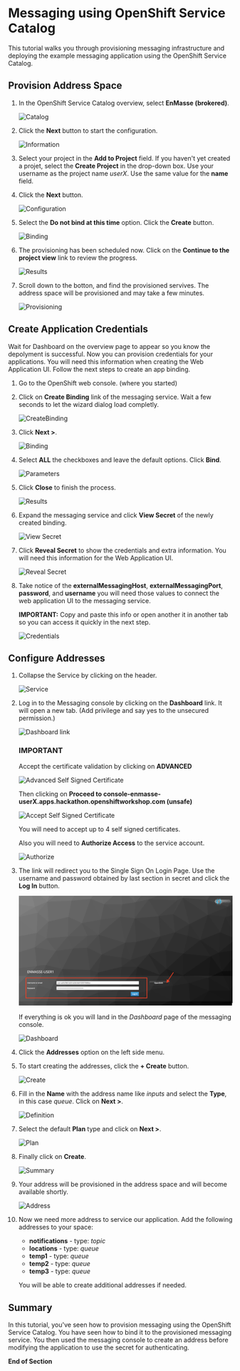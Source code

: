 # Messaging using OpenShift Service Catalog

This tutorial walks you through provisioning messaging infrastructure and deploying the example messaging application using the OpenShift Service Catalog.

## Provision Address Space

1. In the OpenShift Service Catalog overview, select **EnMasse (brokered)**.

    ![Catalog](images/messaging-01.png)

1. Click the **Next** button to start the configuration.

    ![Information](images/messaging-02.png)

1. Select your project in the **Add to Project** field. If you haven't yet created a projet, select the **Create Project** in the drop-down box. Use your username as the project name _userX_. Use the same value for the **name** field. 
1. Click the **Next** button.

    ![Configuration](images/messaging-03.png)

1. Select the **Do not bind at this time** option. Click the **Create** button.

    ![Binding](images/messaging-04.png)

1. The provisioning has been scheduled now. Click on the **Continue to the project view** link to review the progress.

    ![Results](images/messaging-05.png)

1. Scroll down to the botton, and find the provisioned servives. The address space will be provisioned and may take a few minutes.

    ![Provisioning](images/messaging-06.png)
## Create Application Credentials

Wait for Dashboard on the overview page to appear so you know the depolyment is successful. Now you can provision credentials for your applications. You will need this information when creating the Web Application UI. Follow the next steps to create an app binding.

1. Go to the OpenShift web console. (where you started)

1. Click on **Create Binding** link of the messaging service. Wait a few seconds to let the wizard dialog load completly.

    ![CreateBinding](images/messaging-17.png)

1. Click **Next >**.

    ![Binding](images/messaging-18.png)

1. Select **ALL** the checkboxes and leave the default options. Click **Bind**.

    ![Parameters](images/messaging-19.png)

1. Click **Close** to finish the process.

    ![Results](images/messaging-20.png)

1. Expand the messaging service and click **View Secret** of the newly created binding.

    ![View Secret](images/messaging-21.png)

1. Click **Reveal Secret** to show the credentials and extra information. You will need this information for the Web Application UI.

    ![Reveal Secret](images/messaging-22.png)

1. Take notice of the **externalMessagingHost**, **externalMessagingPort**, **password**, and **username** you will need those values to connect the web application UI to the messaging service.

    **IMPORTANT:**
    Copy and paste this info or open another it in another tab so you can access it quickly in the next step.

    ![Credentials](images/messaging-23.png)
    
## Configure Addresses

1. Collapse the Service by clicking on the header.

    ![Service](images/messaging-07.png)

1. Log in to the Messaging console by clicking on the **Dashboard** link. It will open a new tab. (Add privilege and say yes to the unsecured permission.)

    ![Dashboard link](images/messaging-08.png)
    
    ### IMPORTANT

	Accept the certificate validation by clicking on **ADVANCED**
	
	![Advanced Self Signed Certificate](images/self-signed-cert-01.png)
	
	Then clicking on **Proceed to console-enmasse-userX.apps.hackathon.openshiftworkshop.com (unsafe)**
	
	![Accept Self Signed Certificate](images/self-signed-cert-02.png)
	
	You will need to accept up to 4 self signed certificates.
    
    Also you will need to **Authorize Access** to the service account.
    
    ![Authorize](images/messaging-09b.png)

1. The link will redirect you to the Single Sign On Login Page. Use the username and password obtained by last section in secret and click the **Log In** button.

    ![Login](images/messaging-10.png)

    If everything is ok you will land in the _Dashboard_ page of the messaging console.
    
    ![Dashboard](images/messaging-11.png)

1. Click the **Addresses** option on the left side menu.

1. To start creating the addresses, click the **+ Create** button.

    ![Create](images/messaging-12.png)

1. Fill in the **Name** with the address name like *inputs* and select the **Type**, in this case *queue*. Click on **Next >**.

    ![Definition](images/messaging-13.png)

1. Select the default **Plan** type and click on **Next >**.

    ![Plan](images/messaging-14.png)

1. Finally click on **Create**.

    ![Summary](images/messaging-15.png)

1. Your address will be provisioned in the address space and will become available shortly.

    ![Address](images/messaging-16.png)

1. Now we need more address to service our application. Add the following addresses to your space:

    * **notifications** - type: *topic*
    * **locations** - type: *queue*
    * **temp1** - type: *queue*
    * **temp2** - type: *queue*
    * **temp3** - type: *queue*

    You will be able to create additional addresses if needed.



## Summary

In this tutorial, you've seen how to provision messaging using the OpenShift Service Catalog. You
have seen how to bind it to the provisioned messaging service. You then used the messaging console to create an address before modifying the application to use the secret for authenticating.

**End of Section**